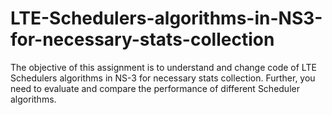 # LTE-Schedulers-algorithms-in-NS3-for-necessary-stats-collection
The objective of this assignment is to understand and change code of LTE Schedulers algorithms in NS-3 for necessary stats collection. Further, you need to evaluate and compare the performance of different Scheduler algorithms.
